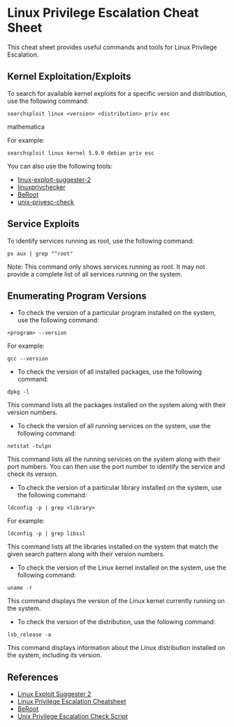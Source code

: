 # Linux Privilege Escalation Cheat Sheet

This cheat sheet provides useful commands and tools for Linux Privilege Escalation.

## Kernel Exploitation/Exploits

To search for available kernel exploits for a specific version and distribution, use the following command:

```searchsploit linux <version> <distribution> priv esc```

mathematica


For example:

```searchsploit linux kernel 5.9.0 debian priv esc```


You can also use the following tools:

- [linux-exploit-suggester-2](https://github.com/jondonas/linux-exploit-suggester-2)
- [linuxprivchecker](https://github.com/linted/linuxprivchecker)
- [BeRoot](https://github.com/AlessandroZ/BeRoot)
- [unix-privesc-check](https://pentestmonkey.net/tools/audit/unix-privesc-check)

## Service Exploits

To identify services running as root, use the following command:

```ps aux | grep "^root"```

Note: This command only shows services running as root. It may not provide a complete list of all services running on the system.

## Enumerating Program Versions

- To check the version of a particular program installed on the system, use the following command:

```<program> --version```

For example:

```gcc --version```

- To check the version of all installed packages, use the following command:

```dpkg -l```

This command lists all the packages installed on the system along with their version numbers.

- To check the version of all running services on the system, use the following command:

```netstat -tulpn```

This command lists all the running services on the system along with their port numbers. You can then use the port number to identify the service and check its version.

- To check the version of a particular library installed on the system, use the following command:

```ldconfig -p | grep <library>```

For example:

```ldconfig -p | grep libssl```

This command lists all the libraries installed on the system that match the given search pattern along with their version numbers.

- To check the version of the Linux kernel installed on the system, use the following command:

```uname -r```

This command displays the version of the Linux kernel currently running on the system.

- To check the version of the distribution, use the following command:

```lsb_release -a```



This command displays information about the Linux distribution installed on the system, including its version.

## References

- [Linux Exploit Suggester 2](https://github.com/jondonas/linux-exploit-suggester-2)
- [Linux Privilege Escalation Cheatsheet](https://book.hacktricks.xyz/linux-unix/linux-privilege-escalation-cheat-sheet)
- [BeRoot](https://github.com/AlessandroZ/BeRoot) 
- [Unix Privilege Escalation Check Script](https://pentestmonkey.net/tools/audit/unix-privesc-check)
